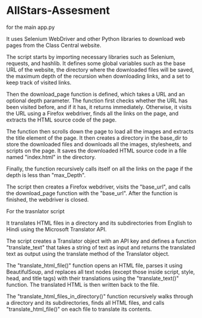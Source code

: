 # AllStars-Assesment

for the main app.py

It uses Selenium WebDriver and other Python libraries to download web pages from the Class Central website.

The script starts by importing necessary libraries such as Selenium, requests, and hashlib. It defines some global variables such as the base URL of the website, the directory where the downloaded files will be saved, the maximum depth of the recursion when downloading links, and a set to keep track of visited links.

Then the download_page function is defined, which takes a URL and an optional depth parameter. The function first checks whether the URL has been visited before, and if it has, it returns immediately. Otherwise, it visits the URL using a Firefox webdriver, finds all the links on the page, and extracts the HTML source code of the page.

The function then scrolls down the page to load all the images and extracts the title element of the page. It then creates a directory in the base_dir to store the downloaded files and downloads all the images, stylesheets, and scripts on the page. It saves the downloaded HTML source code in a file named "index.html" in the directory.

Finally, the function recursively calls itself on all the links on the page if the depth is less than "max_Depth".

The script then creates a Firefox webdriver, visits the "base_url", and calls the download_page function with the "base_url". After the function is finished, the webdriver is closed.

For the trasnlator script 

It translates HTML files in a directory and its subdirectories from English to Hindi using the Microsoft Translator API.

The script creates a Translator object with an API key and defines a function "translate_text" that takes a string of text as input and returns the translated text as output using the translate method of the Translator object.

The "translate_html_file()" function opens an HTML file, parses it using BeautifulSoup, and replaces all text nodes (except those inside script, style, head, and title tags) with their translations using the "translate_text()" function. The translated HTML is then written back to the file.

The "translate_html_files_in_directory()" function recursively walks through a directory and its subdirectories, finds all HTML files, and calls "translate_html_file()" on each file to translate its contents.
